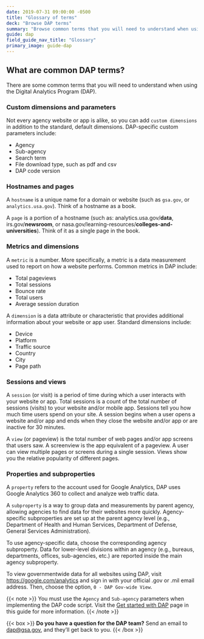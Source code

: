 ```yaml
---
date: 2019-07-31 09:00:00 -0500
title: "Glossary of terms"
deck: "Browse DAP terms"
summary: "Browse common terms that you will need to understand when using DAP."
guide: dap
field_guide_nav_title: "Glossary"
primary_image: guide-dap
---
```


## What are common DAP terms?

There are some common terms that you will need to understand when using the Digital Analytics Program (DAP).

### Custom dimensions and parameters

Not every agency website or app is alike, so you can add `custom dimensions` in addition to the standard, default dimensions. DAP-specific custom parameters include:

- Agency
- Sub-agency
- Search term 
- File download type, such as pdf and csv
- DAP code version

### Hostnames and pages

A `hostname` is a unique name for a domain or website (such as `gsa.gov`, or `analytics.usa.gov`). Think of a hostname as a book.

A `page` is a portion of a hostname (such as: analytics.usa.gov/**data**, irs.gov/**newsroom**, or nasa.gov/learning-resources/**colleges-and-universities**). Think of it as a single page in the book.

### Metrics and dimensions

A `metric` is a number. More specifically, a metric is a data measurement used to report on how a website performs. Common metrics in DAP include:

- Total pageviews
- Total sessions
- Bounce rate
- Total users
- Average session duration

A `dimension` is a data attribute or characteristic that provides additional information about your website or app user. Standard dimensions include:

- Device
- Platform
- Traffic source
- Country
- City
- Page path

### Sessions and views

A `session` (or visit) is a period of time during which a user interacts with your website or app. Total sessions is a count of the total number of sessions (visits) to your website and/or mobile app. Sessions tell you how much time users spend on your site. A session begins when a user opens a website and/or app and ends when they close the website and/or app or are inactive for 30 minutes. 

A `view` (or pageview) is the total number of web pages and/or app screens that users saw. A screenview is the app equivalent of a pageview. A user can view multiple pages or screens during a single session. Views show you the relative popularity of different pages.

### Properties and subproperties

A `property` refers to the account used for Google Analytics, DAP uses Google Analytics 360 to collect and analyze web traffic data.

A `subproperty` is a way to group data and measurements by parent agency, allowing agencies to find data for their websites more quickly. Agency-specific subproperties are set up at the parent agency level (e.g., Department of Health and Human Services, Department of Defense, General Services Administration). 

To use agency-specific data, choose the corresponding agency subproperty. Data for lower-level divisions within an agency (e.g., bureaus, departments, offices, sub-agencies, etc.) are reported inside the main agency subproperty.

To view governmentwide data for all websites using DAP, visit https://google.com/analytics and sign in with your official .gov or .mil email address. Then, choose the option, `0 - DAP Gov-wide View`.

{{< note >}} 
You must use the `Agency` and `Sub-agency` parameters when implementing the DAP code script. Visit the [Get started with DAP](https://digital.gov/guides/dap/get-started-with-dap/#content-star) page in this guide for more information.
{{< /note >}}

{{< box >}}
**Do you have a question for the DAP team?** Send an email to [dap@gsa.gov](mailto:dap@gsa.gov), and they’ll get back to you.
{{< /box >}}
